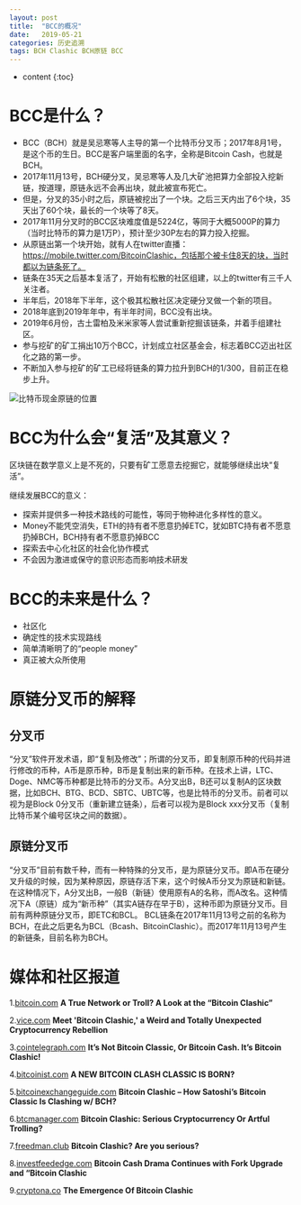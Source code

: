 ```yaml
---
layout: post
title:  "BCC的概况"
date:   2019-05-21
categories: 历史追溯
tags: BCH Clashic BCH原链 BCC
---
```


* content
{:toc}

# BCC是什么？

* BCC（BCH）就是吴忌寒等人主导的第一个比特币分叉币；2017年8月1号，是这个币的生日。BCC是客户端里面的名字，全称是Bitcoin Cash，也就是BCH。
* 2017年11月13号，BCH硬分叉，吴忌寒等人及几大矿池把算力全部投入挖新链，按道理，原链永远不会再出块，就此被宣布死亡。
* 但是，分叉的35小时之后，原链被挖出了一个块。之后三天内出了6个块，35天出了60个块，最长的一个块等了8天。
* 2017年11月分叉时的BCC区块难度值是5224亿，等同于大概5000P的算力（当时比特币的算力是1万P），预计至少30P左右的算力投入挖掘。
* 从原链出第一个块开始，就有人在twitter直播：https://mobile.twitter.com/BitcoinClashic，包括那个被卡住8天的块，当时都以为链条死了。
* 链条在35天之后基本复活了，开始有松散的社区组建，以上的twitter有三千人关注者。
* 半年后，2018年下半年，这个极其松散社区决定硬分叉做一个新的项目。
* 2018年底到2019年年中，有半年时间，BCC没有出块。
* 2019年6月份，古土雷柏及米米家等人尝试重新挖掘该链条，并着手组建社区。
* 参与挖矿的矿工捐出10万个BCC，计划成立社区基金会，标志着BCC迈出社区化之路的第一步。
* 不断加入参与挖矿的矿工已经将链条的算力拉升到BCH的1/300，目前正在稳步上升。


![比特币现金原链的位置](https://bitcoincashcn.github.io/pic/fork.PNG)

# BCC为什么会“复活”及其意义？

区块链在数学意义上是不死的，只要有矿工愿意去挖掘它，就能够继续出块“复活”。

继续发展BCC的意义：

* 探索并提供多一种技术路线的可能性，等同于物种进化多样性的意义。
* Money不能凭空消失，ETH的持有者不愿意扔掉ETC，犹如BTC持有者不愿意扔掉BCH，BCH持有者不愿意扔掉BCC
* 探索去中心化社区的社会化协作模式
* 不会因为激进或保守的意识形态而影响技术研发

# BCC的未来是什么？

* 社区化
* 确定性的技术实现路线
* 简单清晰明了的“people money”
* 真正被大众所使用


# 原链分叉币的解释
 
## 分叉币
“分叉”软件开发术语，即“复制及修改”；所谓的分叉币，即复制原币种的代码并进行修改的币种，A币是原币种，B币是复制出来的新币种。在技术上讲，LTC、Doge、NMC等币种都是比特币的分叉币。A分叉出B，B还可以复制A的区块数据，比如BCH、BTG、BCD、SBTC、UBTC等，也是比特币的分叉币。前者可以视为是Block 0分叉币（重新建立链条），后者可以视为是Block xxx分叉币（复制比特币某个编号区块之间的数据）。

## 原链分叉币
“分叉币”目前有数千种，而有一种特殊的分叉币，是为原链分叉币。即A币在硬分叉升级的时候，因为某种原因，原链存活下来，这个时候A币分叉为原链和新链。在这种情况下，A分叉出B，一般B（新链）使用原有A的名称，而A改名。这种情况下A（原链）成为“新币种”（其实A链存在早于B），这种币即为原链分叉币。目前有两种原链分叉币，即ETC和BCL。
BCL链条在2017年11月13号之前的名称为BCH，在此之后更名为BCL（Bcash、BitcoinClashic）。而2017年11月13号产生的新链条，目前名称为BCH。

# 媒体和社区报道
1.[bitcoin.com](https://news.bitcoin.com/a-true-network-or-troll-a-look-at-the-bitcoin-clashic-project/) **A True Network or Troll? A Look at the “Bitcoin Clashic”**

2.[vice.com](https://motherboard.vice.com/en_us/article/pa345z/meet-bitcoin-clashic-a-weird-bitcoin-cash-fork-rebellion) **Meet 'Bitcoin Clashic,' a Weird and Totally Unexpected Cryptocurrency Rebellion**

3.[cointelegraph.com](https://cointelegraph.com/news/its-not-bitcoin-classic-or-bitcoin-cash-its-bitcoin-clashic) **It’s Not Bitcoin Classic, Or Bitcoin Cash. It’s Bitcoin Clashic!**

4.[bitcoinist.com](http://bitcoinist.com/bitcoin-clashic-bitcoin-cash-fork/) **A NEW BITCOIN CLASH CLASSIC IS BORN?** 

5.[bitcoinexchangeguide.com](https://bitcoinexchangeguide.com/bitcoin-clashic/) **Bitcoin Clashic – How Satoshi’s Bitcoin Classic Is Clashing w/ BCH?**

6.[btcmanager.com](https://btcmanager.com/bitcoin-clashic-serious-crypto) **Bitcoin Clashic: Serious Cryptocurrency Or Artful Trolling?**

7.[freedman.club](https://freedman.club/en/bitcoin-clashic-are-you-serious/) **Bitcoin Clashic? Are you serious?**

8.[investfeededge.com](https://investfeededge.com/bitcoin-cash-drama-continues-with-fork-upgrade-and-bitcoin-clashic/) **Bitcoin Cash Drama Continues with Fork Upgrade and “Bitcoin Clashic**

9.[cryptona.co](https://cryptona.co/emergence-bitcoin-clashic/) **The Emergence Of Bitcoin Clashic**








